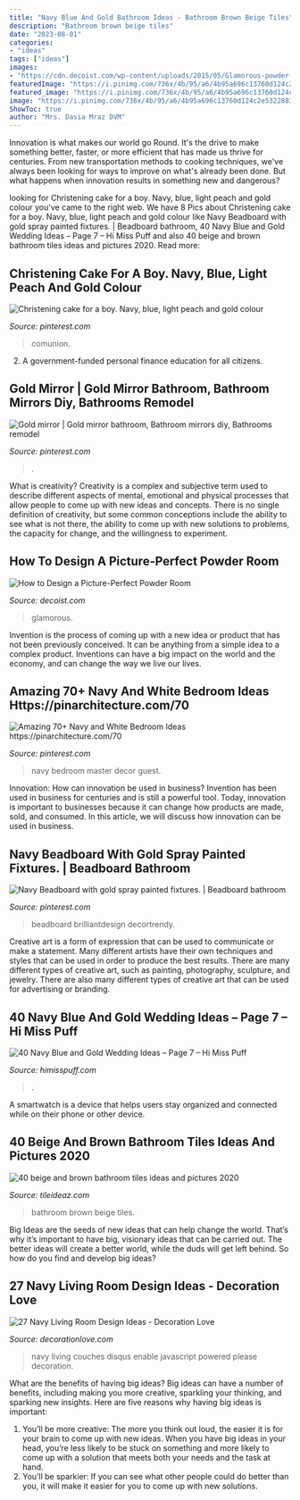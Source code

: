 ```yaml
---
title: "Navy Blue And Gold Bathroom Ideas - Bathroom Brown Beige Tiles"
description: "Bathroom brown beige tiles"
date: "2023-08-01"
categories:
- "ideas"
tags: ["ideas"]
images:
- "https://cdn.decoist.com/wp-content/uploads/2015/05/Glamorous-powder-room-in-blue-and-gold.jpg"
featuredImage: "https://i.pinimg.com/736x/4b/95/a6/4b95a696c13760d124c2e53228814260.jpg"
featured_image: "https://i.pinimg.com/736x/4b/95/a6/4b95a696c13760d124c2e53228814260.jpg"
image: "https://i.pinimg.com/736x/4b/95/a6/4b95a696c13760d124c2e53228814260.jpg"
ShowToc: true
author: "Mrs. Dasia Mraz DVM"
---
```



Innovation is what makes our world go Round. It's the drive to make something better, faster, or more efficient that has made us thrive for centuries. From new transportation methods to cooking techniques, we've always been looking for ways to improve on what's already been done. But what happens when innovation results in something new and dangerous?

	

		
looking for Christening cake for a boy. Navy, blue, light peach and gold colour you've came to the right web. We have 8 Pics about Christening cake for a boy. Navy, blue, light peach and gold colour like Navy Beadboard with gold spray painted fixtures. | Beadboard bathroom, 40 Navy Blue and Gold Wedding Ideas – Page 7 – Hi Miss Puff and also 40 beige and brown bathroom tiles ideas and pictures 2020. Read more:
		
    
## Christening Cake For A Boy. Navy, Blue, Light Peach And Gold Colour

<img loading=lazy src="https://i.pinimg.com/736x/03/d5/d6/03d5d652758f4690f2670ccdc683bf6e.jpg" onerror="this.onerror=null;this.src='https://tse1.mm.bing.net/th?id=OIP.j2R6rV1xqCYIM7aFZEZywAHaJ3&amp;pid=15.1';" alt="Christening cake for a boy. Navy, blue, light peach and gold colour">

_Source: pinterest.com_

>comunion. 

	

2. A government-funded personal finance education for all citizens.

    
## Gold Mirror | Gold Mirror Bathroom, Bathroom Mirrors Diy, Bathrooms Remodel

<img loading=lazy src="https://i.pinimg.com/736x/4b/95/a6/4b95a696c13760d124c2e53228814260.jpg" onerror="this.onerror=null;this.src='https://tse3.mm.bing.net/th?id=OIP.Sg8_hMEzQ1iv9OkVNmsMBgHaJ3&amp;pid=15.1';" alt="Gold mirror | Gold mirror bathroom, Bathroom mirrors diy, Bathrooms remodel">

_Source: pinterest.com_

>. 

	

What is creativity?
Creativity is a complex and subjective term used to describe different aspects of mental, emotional and physical processes that allow people to come up with new ideas and concepts. There is no single definition of creativity, but some common conceptions include the ability to see what is not there, the ability to come up with new solutions to problems, the capacity for change, and the willingness to experiment.

    
## How To Design A Picture-Perfect Powder Room

<img loading=lazy src="https://cdn.decoist.com/wp-content/uploads/2015/05/Glamorous-powder-room-in-blue-and-gold.jpg" onerror="this.onerror=null;this.src='https://tse1.mm.bing.net/th?id=OIP.b4gste2IUOsB-BpGsOMCkgHaKV&amp;pid=15.1';" alt="How to Design a Picture-Perfect Powder Room">

_Source: decoist.com_

>glamorous. 

	

Invention is the process of coming up with a new idea or product that has not been previously conceived. It can be anything from a simple idea to a complex product. Inventions can have a big impact on the world and the economy, and can change the way we live our lives.

    
## Amazing 70+ Navy And White Bedroom Ideas Https://pinarchitecture.com/70

<img loading=lazy src="https://i.pinimg.com/736x/b3/42/5d/b3425dffe82121dedcf087947f0f1544.jpg" onerror="this.onerror=null;this.src='https://tse4.mm.bing.net/th?id=OIP.wfk--g8GWTXUzU_okxTkKQHaJ3&amp;pid=15.1';" alt="Amazing 70+ Navy and White Bedroom Ideas https://pinarchitecture.com/70">

_Source: pinterest.com_

>navy bedroom master decor guest. 

	

Innovation: How can innovation be used in business?
Invention has been used in business for centuries and is still a powerful tool. Today, innovation is important to businesses because it can change how products are made, sold, and consumed. In this article, we will discuss how innovation can be used in business.

    
## Navy Beadboard With Gold Spray Painted Fixtures. | Beadboard Bathroom

<img loading=lazy src="https://i.pinimg.com/736x/df/83/f7/df83f7677deaff18db43919e29e41c24.jpg" onerror="this.onerror=null;this.src='https://tse3.mm.bing.net/th?id=OIP.iAVyB3pi-PBbsGco-3dKagHaJ3&amp;pid=15.1';" alt="Navy Beadboard with gold spray painted fixtures. | Beadboard bathroom">

_Source: pinterest.com_

>beadboard brilliantdesign decortrendy. 

	

Creative art is a form of expression that can be used to communicate or make a statement. Many different artists have their own techniques and styles that can be used in order to produce the best results. There are many different types of creative art, such as painting, photography, sculpture, and jewelry. There are also many different types of creative art that can be used for advertising or branding.

    
## 40 Navy Blue And Gold Wedding Ideas – Page 7 – Hi Miss Puff

<img loading=lazy src="https://www.himisspuff.com/wp-content/uploads/2016/10/navy-and-gold-wedding-tablescape.jpg" onerror="this.onerror=null;this.src='https://tse4.mm.bing.net/th?id=OIP.2i6xCvCDs0CRJB2-9uvCXQHaLH&amp;pid=15.1';" alt="40 Navy Blue and Gold Wedding Ideas – Page 7 – Hi Miss Puff">

_Source: himisspuff.com_

>. 

	

A smartwatch is a device that helps users stay organized and connected while on their phone or other device.

    
## 40 Beige And Brown Bathroom Tiles Ideas And Pictures 2020

<img loading=lazy src="https://www.tileideaz.com/wp-content/uploads/2015/03/beige_and_brown_bathroom_tiles_2.jpg" onerror="this.onerror=null;this.src='https://tse1.mm.bing.net/th?id=OIP.pSwBXm7Kiy0WnBv3607wUgHaJ4&amp;pid=15.1';" alt="40 beige and brown bathroom tiles ideas and pictures 2020">

_Source: tileideaz.com_

>bathroom brown beige tiles. 

	

Big Ideas are the seeds of new ideas that can help change the world. That’s why it’s important to have big, visionary ideas that can be carried out. The better ideas will create a better world, while the duds will get left behind. So how do you find and develop big ideas?

    
## 27 Navy Living Room Design Ideas - Decoration Love

<img loading=lazy src="http://www.decorationlove.com/wp-content/uploads/2016/09/Navy-Blue-Couches-Living-Room.jpg" onerror="this.onerror=null;this.src='https://tse3.mm.bing.net/th?id=OIP.R75sUmBNFUDW-ZOhiXgi7wHaLH&amp;pid=15.1';" alt="27 Navy Living Room Design Ideas - Decoration Love">

_Source: decorationlove.com_

>navy living couches disqus enable javascript powered please decoration. 

	

What are the benefits of having big ideas?
Big ideas can have a number of benefits, including making you more creative, sparkling your thinking, and sparking new insights. Here are five reasons why having big ideas is important: 
1. You’ll be more creative: The more you think out loud, the easier it is for your brain to come up with new ideas. When you have big ideas in your head, you’re less likely to be stuck on something and more likely to come up with a solution that meets both your needs and the task at hand. 
2. You’ll be sparkier: If you can see what other people could do better than you, it will make it easier for you to come up with new solutions.


